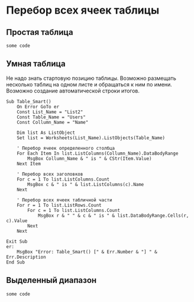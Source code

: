 # Перебор всех ячеек таблицы

## Простая таблица
```
some code
```

## Умная таблица
Не надо знать стартовую позицию таблицы. Возможно размещать несколько таблиц на одном листе и обращаться к ним по имени.
Возможно создание автоматической строки итогов.
```
Sub Table_Smart()
    On Error GoTo er
    Const List_Name = "List2"
    Const Table_Name = "Users"
    Const Collumn_Name = "Name"

    Dim list As ListObject
    Set list = Worksheets(List_Name).ListObjects(Table_Name)
    
    ' Перебор ячеек определенного столбца 
    For Each Item In list.ListColumns(Collumn_Name).DataBodyRange
        MsgBox Collumn_Name & " is " & CStr(Item.Value)
    Next Item
    
    ' Перебор всех заголовков
    For c = 1 To list.ListColumns.Count
        MsgBox c & " is " & list.ListColumns(c).Name
    Next
    
    ' Перебор всех ячеек табличной части
    For r = 1 To list.ListRows.Count
        For c = 1 To list.ListColumns.Count
            MsgBox r & " " & c & " is " & list.DataBodyRange.Cells(r, c).Value
        Next
    Next

Exit Sub
er:
    MsgBox "Error: Table_Smart() [" & Err.Number & "] " & Err.Description
End Sub
```

## Выделенный диапазон
```
some code
```

